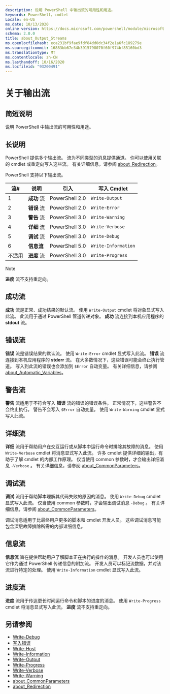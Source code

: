 ```yaml
---
description: 说明 PowerShell 中输出流的可用性和用途。
keywords: PowerShell，cmdlet
Locale: en-US
ms.date: 10/13/2020
online version: https://docs.microsoft.com/powershell/module/microsoft.powershell.core/about/about_output_streams?view=powershell-6&WT.mc_id=ps-gethelp
schema: 2.0.0
title: about_Output_Streams
ms.openlocfilehash: eca231bf9fae9fdf84dd0dc34f2e1a6fc189279e
ms.sourcegitcommit: 16883bb67e34b3915798070f60f974bf85160bd3
ms.translationtype: MT
ms.contentlocale: zh-CN
ms.lasthandoff: 10/16/2020
ms.locfileid: "93200491"
---
```

# <a name="about-output-streams"></a>关于输出流

## <a name="short-description"></a>简短说明
说明 PowerShell 中输出流的可用性和用途。

## <a name="long-description"></a>长说明

PowerShell 提供多个输出流。 流为不同类型的消息提供通道。 你可以使用关联的 cmdlet 或重定向写入这些流。 有关详细信息，请参阅 [about_Redirection](about_Redirection.md)。

PowerShell 支持以下输出流。

| 流# |      说明       | 引入  |    写入 Cmdlet     |
| -------- | ---------------------- | -------------- | ------------------- |
| 1        | **成功** 流     | PowerShell 2.0 | `Write-Output`      |
| 2        | **错误** 流       | PowerShell 2.0 | `Write-Error`       |
| 3        | **警告** 流     | PowerShell 3.0 | `Write-Warning`     |
| 4        | **详细** 流     | PowerShell 3.0 | `Write-Verbose`     |
| 5        | **调试** 流       | PowerShell 3.0 | `Write-Debug`       |
| 6        | **信息流** | PowerShell 5.0 | `Write-Information` |
| 不适用      | **进度** 流    | PowerShell 3.0 | `Write-Progress`    |

> [!NOTE]
> **进度** 流不支持重定向。

## <a name="success-stream"></a>成功流

**成功** 流是正常、成功结果的默认流。
使用 `Write-Output` cmdlet 将对象显式写入此流。 此流用于通过 PowerShell 管道传递对象。 **成功** 流连接到本机应用程序的 **stdout** 流。

## <a name="error-stream"></a>错误流

**错误** 流是错误结果的默认流。 使用 `Write-Error` cmdlet 显式写入此流。 **错误** 流连接到本机应用程序的 **stderr** 流。 在大多数情况下，这些错误可能会终止执行管道。 写入到此流的错误也会添加到 `$Error` 自动变量。 有关详细信息，请参阅 [about_Automatic_Variables](about_Automatic_Variables.md)。

## <a name="warning-stream"></a>警告流

**警告** 流适用于不符合写入 **错误** 流的错误的错误条件。 正常情况下，这些警告不会终止执行。 警告不会写入 `$Error` 自动变量。 使用 `Write-Warning` cmdlet 显式写入此流。

## <a name="verbose-stream"></a>详细流

**详细** 流用于帮助用户在交互运行或从脚本中运行命令时排除其故障的消息。 使用 `Write-Verbose` cmdlet 将消息显式写入此流。 许多 cmdlet 提供详细的输出，有助于了解 cmdlet 的内部工作原理。 仅当使用 common 参数时，才会输出详细消息 `-Verbose` 。 有关详细信息，请参阅 [about_CommonParameters](about_CommonParameters.md)。

## <a name="debug-stream"></a>调试流

**调试** 流用于帮助脚本理解其代码失败的原因的消息。 使用 `Write-Debug` cmdlet 显式写入此流。 仅当使用 common 参数时，才会输出调试消息 `-Debug` 。 有关详细信息，请参阅 [about_CommonParameters](about_CommonParameters.md)。

调试消息适用于比最终用户更多的脚本和 cmdlet 开发人员。 这些调试消息可能包含深层故障排除所需的内部详细信息。

## <a name="information-stream"></a>信息流

**信息流** 旨在提供帮助用户了解脚本正在执行的操作的消息。 开发人员也可以使用它作为通过 PowerShell 传递信息的附加流。 开发人员可以标记流数据，并对该流进行特定的处理。 使用 `Write-Information` cmdlet 显式写入此流。

## <a name="progress-stream"></a>进度流

**进度** 流用于传达更长时间运行命令和脚本的进度的消息。 使用 `Write-Progress` cmdlet 将消息显式写入此流。 **进度** 流不支持重定向。

## <a name="see-also"></a>另请参阅

- [Write-Debug](xref:Microsoft.PowerShell.Utility.Write-Debug)
- [写入错误](xref:Microsoft.PowerShell.Utility.Write-Error)
- [Write-Host](xref:Microsoft.PowerShell.Utility.Write-Host)
- [Write-Information](xref:Microsoft.PowerShell.Utility.Write-Information)
- [Write-Output](xref:Microsoft.PowerShell.Utility.Write-Output)
- [Write-Progress](xref:Microsoft.PowerShell.Utility.Write-Progress)
- [Write-Verbose](xref:Microsoft.PowerShell.Utility.Write-Verbose)
- [Write-Warning](xref:Microsoft.PowerShell.Utility.Write-Warning)
- [about_CommonParameters](about_CommonParameters.md)
- [about_Redirection](about_Redirection.md)
